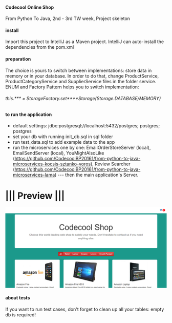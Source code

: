 #### Codecool Online Shop

From Python To Java, 2nd - 3rd TW week, Project skeleton

#### install

Import this project to IntelliJ as a Maven project.
IntelliJ can auto-install the dependencies from the pom.xml

#### preparation

The choice is yours to switch between implementations: store data in memory or in your database.
In order to do that, change ProductService, ProductCategoryService and SupplierService files in the folder service.
ENUM and Factory Pattern helps you to switch implementation: 

###### this.*** = StorageFactory.set****Storage(Storage.DATABASE/MEMORY)

#### to run the application

- default settings: jdbc:postgresql://localhost:5432/postgres; postgres; postgres
- set your db with running init_db.sql in sql folder
- run test_data.sql to add example data to the app
- run the microservices one by one: EmailOrderStoreServer (local), 
                                    EmailSendServer (local),
                                    YouMightAlsoLike (https://github.com/CodecoolBP20161/from-python-to-java-microservices-kocsis-sztanko-voros),
                                    Review Searcher (https://github.com/CodecoolBP20161/from-python-to-java-microservices-lama)
                                    --- then the main application's Server.

# ||| Preview |||
!["preview"](src/main/resources/public/img/codecool_shop.png)

#### about tests

If you want to run test cases, don't forget to clean up all your tables: empty db is required!
